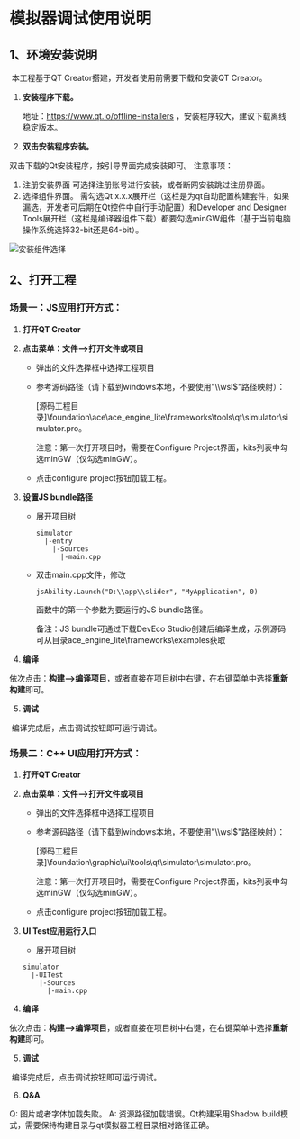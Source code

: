 # 模拟器调试使用说明



## 1、环境安装说明

​    本工程基于QT Creator搭建，开发者使用前需要下载和安装QT Creator。

1. **安装程序下载。**

   地址：https://www.qt.io/offline-installers ，安装程序较大，建议下载离线稳定版本。

2. **双击安装程序安装。**

双击下载的Qt安装程序，按引导界面完成安装即可。
注意事项：
1. 注册安装界面
可选择注册账号进行安装，或者断网安装跳过注册界面。
2. 选择组件界面。
需勾选Qt x.x.x展开栏（这栏是为qt自动配置构建套件，如果漏选，开发者可后期在Qt控件中自行手动配置）和Developer and Designer Tools展开栏（这栏是编译器组件下载）都要勾选minGW组件（基于当前电脑操作系统选择32-bit还是64-bit）。

![安装组件选择](../../../../figures/MinGW-select.png)



## 2、打开工程

### 场景一：JS应用打开方式：

1. **打开QT Creator**

2. **点击菜单：文件—>打开文件或项目**

   - 弹出的文件选择框中选择工程项目

   - 参考源码路径（请下载到windows本地，不要使用"\\\wsl$"路径映射）：

     [源码工程目录]\foundation\ace\ace_engine_lite\frameworks\tools\qt\simulator\simulator.pro。

     注意：第一次打开项目时，需要在Configure Project界面，kits列表中勾选minGW（仅勾选minGW）。

   - 点击configure project按钮加载工程。

3. **设置JS bundle路径**

   - 展开项目树

     ```
     simulator
       |-entry
         |-Sources
           |-main.cpp
     ```

   - 双击main.cpp文件，修改

     `jsAbility.Launch("D:\\app\\slider", "MyApplication", 0)`

     函数中的第一个参数为要运行的JS bundle路径。

     备注：JS bundle可通过下载DevEco Studio创建后编译生成，示例源码可从目录ace_engine_lite\frameworks\examples获取

4. **编译**

​    依次点击：**构建—>编译项目**，或者直接在项目树中右键，在右键菜单中选择**重新构建**即可。

5. **调试**

​    编译完成后，点击调试按钮即可运行调试。



### 场景二：C++ UI应用打开方式：

1. **打开QT Creator**

2. **点击菜单：文件—>打开文件或项目**

   - 弹出的文件选择框中选择工程项目

   - 参考源码路径（请下载到windows本地，不要使用"\\\wsl$"路径映射）：

     [源码工程目录]\foundation\graphic\ui\tools\qt\simulator\simulator.pro。

     注意：第一次打开项目时，需要在Configure Project界面，kits列表中勾选minGW（仅勾选minGW）。

   - 点击configure project按钮加载工程。

3. **UI Test应用运行入口**

   - 展开项目树

   ```
   simulator
     |-UITest
       |-Sources
         |-main.cpp
   ```

4. **编译**

​    依次点击：**构建—>编译项目**，或者直接在项目树中右键，在右键菜单中选择**重新构建**即可。

5. **调试**

​    编译完成后，点击调试按钮即可运行调试。

6. **Q&A**

Q: 图片或者字体加载失败。
A: 资源路径加载错误。Qt构建采用Shadow build模式，需要保持构建目录与qt模拟器工程目录相对路径正确。